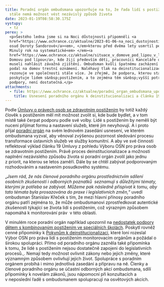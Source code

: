```yaml
---
title: Poradní orgán ombudsmana upozorňuje na to, že řada lidí s postižením
  stále nemá možnost vést nezávislý způsob života
date: 2023-01-19T08:58:30.175Z
vystupy:
  - tz
perex: >
  <p>Šestého ledna jsme si na Noci důstojnosti připomněli <a
  href="https://www.ochrance.cz/aktualne/2023-01-06-na_noci_dustojnosti_jsme_si_pripomneli_nejen_dorotu_sandorovou_ale_i_situaci_dalsich_lidi_s_postizenim/">tragický
  osud Doroty Šandorové</a><em>, </em>kterou před dvěma lety usmrtil pečovatel.
  Minulý rok na systematické<em> </em><a
  href="https://www.ochrance.cz/aktualne/situace_v_domove_pod_lipou_v_lipniku_se_zmeni_k_lepsimu_slibila_dnes_stredoceska_hejtmanka_ombudsmanovi/">návštěvě
  Domovu pod lípou</a>, kde žijí především děti, pracovníci Kanceláře ombudsmana
  museli nahlásit závažná zjištění. Ombudsman kvůli špatnému zacházení s klienty
  podal na domov trestní oznámení. Naléhavý tlak na deinstitucionalizaci
  rezonuje ve společnosti stále více. Je zřejmé, že podpora, kterou stát
  poskytuje lidem s&nbsp;postižením, a to zejména těm s&nbsp;vyšší potřebou míry
  podpory, není dostatečná.</p>
attachments:
  - file: https://www.ochrance.cz/aktualne/poradni_organ_ombudsmana_upozornuje_na_to_ze_rada_lidi_s_postizenim_stale_nema_moznost_vest_nezavisly_zpusob_zivota/usneseni_k_deinstitucionalizaci_a_clanku_19_umluvy.pdf
    title: Usnesení poradního orgánu k deinstitucionalizaci a článku 19 Úmluvy
---
```

<p>Podle <a href="https://www.ochrance.cz/umluva/">Úmluvy o právech osob se zdravotním postižením</a> by totiž každý člověk s&nbsp;postižením měl mít možnost zvolit si, kde bude bydlet, a v&nbsp;tom místě také čerpat podporu podle své volby. Lidé s&nbsp;postižením by neměli být nuceni přijímat formu a nastavení služeb, které jim nevyhovují. A i proto přijal <a href="https://www.ochrance.cz/pusobnost/monitorovani-prav-osob-se-zdravotnim-postizenim/">poradní orgán</a> na svém lednovém zasedání usnesení, ve kterém ombudsmana vyzval, aby věnoval zvýšenou pozornost sledování procesu transformace ústavních služeb ve služby komunitní. A aby ve své činnosti reflektoval výklad článku 19 Úmluvy z&nbsp;pohledu Výboru OSN pro práva osob se zdravotním postižením. Právě proces deinstitucionalizace a možnosti naplnění nezávislého způsobu života si poradní orgán zvolil jako jednu z&nbsp;priorit, na kterou se letos zaměří. Dále by se chtěl zabývat podporovaným rozhodováním a nastavením posudkového systému.</p>

<p>&bdquo;<em>Jsem rád, že nás členové poradního orgánu prostřednictvím sdílení osobních zkušeností i odborných poznatků &nbsp;seznamují s důležitými tématy, kterými je potřeba se zabývat.</em> <em>Můžeme pak následně přispívat k&nbsp;tomu, aby tato témata byla prosazována do praxe i legislativních změn</em><em>,</em>&ldquo;<em> </em>uvedl ombudsman Stanislav Křeček s&nbsp;tím, že mezi&nbsp;hlavní přínosy poradního orgánu patří zejména to, že může ombudsmanovi zprostředkovat autentické zkušenosti týkající se života lidí s&nbsp;postižením, což výrazným způsobem napomáhá k&nbsp;monitorování práv&nbsp; v&nbsp;této oblasti.</p>

<p>V&nbsp;minulém roce poradní orgán například upozornil na <a href="https://www.ochrance.cz/aktualne/poradni_organ_ombudsmana_pozaduje_zlepseni_podminek_pro_vzdelavani_deti_s_postizenim/">nedostatek podpory dětem s kombinovaným&nbsp;postižením ve speciálních školách</a>. Poskytl rovněž cenné připomínky k&nbsp;<a href="https://www.ochrance.cz/aktualne/poradni_organ_ombudsmana_pozaduje_zlepseni_podminek_pro_vzdelavani_deti_s_postizenim/">Pokynům k&nbsp;deinstitucionalizaci</a>, které loni rozeslal Výbor OSN pro práva lidí s&nbsp;postižením monitorovacím orgánům a požádal o širokou spolupráci. Přímo od poradního orgánu zazněla také připomínka k&nbsp;tomu, že lidé s&nbsp;postižením nejsou dostatečně zapojeni do legislativních procesů.,. Nemají tedy možnost ovlivnit zákony nebo jejich změny, které významným způsobem ovlivňují jejich život. Spolupráce s&nbsp;poradním orgánem probíhá i mimo jednotlivá zasedání a přípravu na ně. Členky a členové poradního orgánu se účastní odborných akcí ombudsmana, sdílí připomínky k&nbsp;novelám zákonů, jsou nápomocní při konzultacích a v&nbsp;neposlední řadě s&nbsp;ombudsmanem spolupracují na osvětových akcích.</p>
